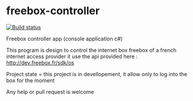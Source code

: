 # freebox-controller

[![Build status](https://ci.appveyor.com/api/projects/status/fncymb79h6lev4xy?svg=true)](https://ci.appveyor.com/project/Henri2h/freebox-controller)

Freebox controller app (console application c#)

This program is design to control the internet box freebox of a french internet access provider
it use the api provided here : http://dev.freebox.fr/sdk/os

Project state = this project is in devellopement, it allow only to log into the box for the moment

Any help or pull request is welcome

